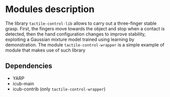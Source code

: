 # Modules description

The library `tactile-control-lib` allows to carry out a three-finger stable grasp. First, the fingers move towards the object and stop when a contact is detected, then the hand configuration changes to improve stability, exploiting a Gaussian mixture model trained using learning by demonstration.
The module `tactile-control-wrapper` is a simple example of module that makes use of such library

## Dependencies

* YARP
* icub-main
* icub-contrib (only `tactile-control-wrapper`)
